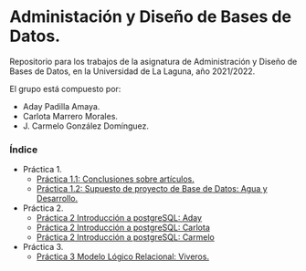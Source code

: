 # Administación y Diseño de Bases de Datos.
Repositorio para los trabajos de la asignatura de Administración y Diseño de Bases de Datos, en la Universidad de La Laguna, año 2021/2022.

El grupo está compuesto por:
 - Aday Padilla Amaya.
 - Carlota Marrero Morales.
 - J. Carmelo González Domínguez.


### Índice
 - Práctica 1.
     - [Práctica 1.1: Conclusiones sobre artículos.](./pr1/pr1.1/README.md)
     - [Práctica 1.2: Supuesto de proyecto de Base de Datos: Agua y Desarrollo.](./pr1/pr1.2/README.md)
 - Práctica 2. 
     - [Práctica 2 Introducción a postgreSQL: Aday](./pr2/pr2.aday/README.md)
     - [Práctica 2 Introducción a postgreSQL: Carlota](./pr2/pr2.carlota/README.md)
     - [Práctica 2 Introducción a postgreSQL: Carmelo](./pr2/pr2.carmelo/README.md)
 - Práctica 3. 
     - [Práctica 3 Modelo Lógico Relacional: Viveros.](./pr3/README.md)
     
